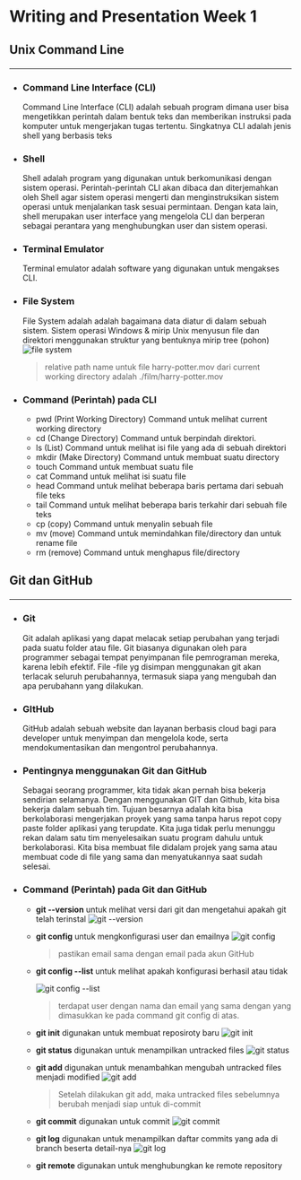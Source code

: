 # Writing and Presentation Week 1

## Unix Command Line <hr>

- ### Command Line Interface (CLI)

  Command Line Interface (CLI) adalah sebuah program dimana user bisa mengetikkan perintah dalam bentuk teks dan memberikan instruksi pada komputer untuk mengerjakan tugas tertentu. Singkatnya CLI adalah jenis shell yang berbasis teks

- ### Shell

  Shell adalah program yang digunakan untuk berkomunikasi dengan sistem operasi. Perintah-perintah CLI akan dibaca dan diterjemahkan oleh Shell agar sistem operasi mengerti dan menginstruksikan sistem operasi untuk menjalankan task sesuai permintaan. Dengan kata lain, shell merupakan user interface yang mengelola CLI dan berperan sebagai perantara yang menghubungkan user dan sistem operasi.

- ### Terminal Emulator

  Terminal emulator adalah software yang digunakan untuk mengakses CLI.

- ### File System

  File System adalah adalah bagaimana data diatur di dalam sebuah sistem. Sistem operasi Windows & mirip Unix menyusun file dan direktori menggunakan struktur yang bentuknya mirip tree (pohon)
  ![file system](/file-system.png)

  > relative path name untuk file harry-potter.mov dari current working directory adalah ./film/harry-potter.mov

- ### Command (Perintah) pada CLI

  - pwd (Print Working Directory)
    Command untuk melihat current working directory
  - cd (Change Directory)
    Command untuk berpindah direktori.
  - ls (List)
    Command untuk melihat isi file yang ada di sebuah direktori
  - mkdir (Make Directory)
    Command untuk membuat suatu directory
  - touch
    Command untuk membuat suatu file
  - cat
    Command untuk melihat isi suatu file
  - head
    Command untuk melihat beberapa baris pertama dari sebuah file teks
  - tail
    Command untuk melihat beberapa baris terkahir dari sebuah file teks
  - cp (copy)
    Command untuk menyalin sebuah file
  - mv (move)
    Command untuk memindahkan file/directory dan untuk rename file
  - rm (remove)
    Command untuk menghapus file/directory

## Git dan GitHub <hr>

- ### Git

  Git adalah aplikasi yang dapat melacak setiap perubahan yang terjadi pada suatu folder atau file. Git biasanya digunakan oleh para programmer sebagai tempat penyimpanan file pemrograman mereka, karena lebih efektif. File -file yg disimpan menggunakan git akan terlacak seluruh perubahannya, termasuk siapa yang mengubah dan apa perubahann yang dilakukan.

- ### GItHub

  GitHub adalah sebuah website dan layanan berbasis cloud bagi para developer untuk menyimpan dan mengelola kode, serta mendokumentasikan dan mengontrol perubahannya.

- ### Pentingnya menggunakan Git dan GitHub

  Sebagai seorang programmer, kita tidak akan pernah bisa bekerja sendirian selamanya. Dengan menggunakan GIT dan Github, kita bisa bekerja dalam sebuah tim. Tujuan besarnya adalah kita bisa berkolaborasi mengerjakan proyek yang sama tanpa harus repot copy paste folder aplikasi yang terupdate.
  Kita juga tidak perlu menunggu rekan dalam satu tim menyelesaikan suatu program dahulu untuk berkolaborasi. Kita bisa membuat file didalam projek yang sama atau membuat code di file yang sama dan menyatukannya saat sudah selesai.

- ### Command (Perintah) pada Git dan GitHub

  - **git --version** untuk melihat versi dari git dan mengetahui apakah git telah terinstal
    ![git --version](git%20--version.png)

  - **git config** untuk mengkonfigurasi user dan emailnya
    ![git config](git%20config.png)
    > pastikan email sama dengan email pada akun GitHub
  - **git config --list** untuk melihat apakah konfigurasi berhasil atau tidak

    ![git config --list](git%20config%20--list.png)

    > terdapat user dengan nama dan email yang sama dengan yang dimasukkan ke pada command git config di atas.

  - **git init** digunakan untuk membuat reposiroty baru
    ![git init](git%20init.png)

  - **git status** digunakan untuk menampilkan untracked files
    ![git status](git%20status.png)

  - **git add** digunakan untuk menambahkan mengubah untracked files menjadi modified
    ![git add](/git%20add.png)

    > Setelah dilakukan git add, maka untracked files sebelumnya berubah menjadi siap untuk di-commit

  - **git commit** digunakan untuk commit
    ![git commit](git%20commit.png)
  - **git log** digunakan untuk menampilkan daftar commits yang ada di branch beserta detail-nya
    ![git log](git%20log.png)
  - **git remote** digunakan untuk menghubungkan ke remote repository
